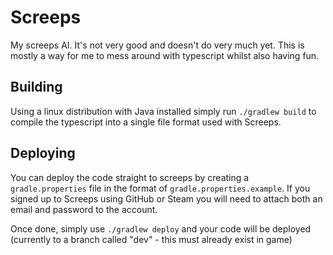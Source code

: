 # Screeps
My screeps AI. It's not very good and doesn't do very much yet.
This is mostly a way for me to mess around with typescript whilst also having fun.

## Building

Using a linux distribution with Java installed simply run `./gradlew build` to compile the typescript into
a single file format used with Screeps.

## Deploying

You can deploy the code straight to screeps by creating a `gradle.properties` file in the format of `gradle.properties.example`.
If you signed up to Screeps using GitHub or Steam you will need to attach both an email and password to the account.

Once done, simply use `./gradlew deploy` and your code will be deployed 
(currently to a branch called "dev" - this must already exist in game)
